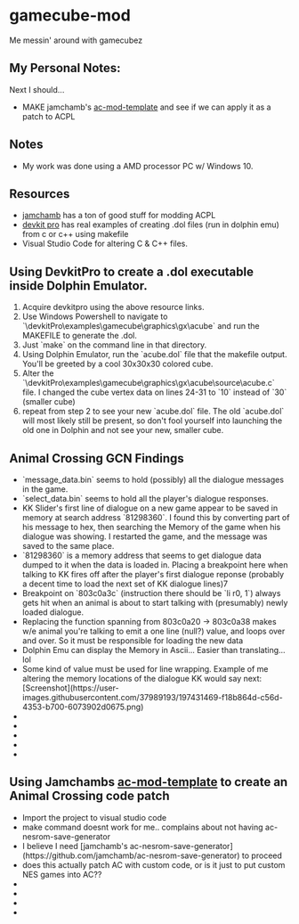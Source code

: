 # gamecube-mod
Me messin' around with gamecubez

## My Personal Notes:
Next I should...
 - MAKE jamchamb's [ac-mod-template](https://github.com/jamchamb/ac-mod-template) and see if we can apply it as a patch to ACPL

## Notes
- My work was done using a AMD processor PC w/ Windows 10.

## Resources
- [jamchamb](https://github.com/jamchamb?tab=repositories&q=ac&type=&language=&sort=) has a ton of good stuff for modding ACPL
- [devkit pro](https://github.com/devkitPro/gamecube-examples) has real examples of creating .dol files (run in dolphin emu) from c or c++ using makefile
- Visual Studio Code for altering C & C++ files.



## Using DevkitPro to create a .dol executable inside Dolphin Emulator.
<ol>
<li>Acquire devkitpro using the above resource links.</li>
<li>Use Windows Powershell to navigate to `\devkitPro\examples\gamecube\graphics\gx\acube` and run the MAKEFILE to generate the .dol.</li>
    <li>Just `make` on the command line in that directory.</li>
<li>Using Dolphin Emulator, run the `acube.dol` file that the makefile output. You'll be greeted by a cool 30x30x30 colored cube.</li>
<li>Alter the `\devkitPro\examples\gamecube\graphics\gx\acube\source\acube.c` file. I changed the cube vertex data on lines 24-31 to `10` instead of `30` (smaller cube)</li>
<li>repeat from step 2 to see your new `acube.dol` file. The old `acube.dol` will most likely still be present, so don't fool yourself into launching the old one in Dolphin and not see your new, smaller cube.</li>
</ol>

## Animal Crossing GCN Findings
<ul>
<li>`message_data.bin` seems to hold (possibly) all the dialogue messages in the game.</li>
<li>`select_data.bin` seems to hold all the player's dialogue responses.</li>
<li>KK Slider's first line of dialogue on a new game appear to be saved in memory at search address `81298360`. I found this by converting part of his message to hex, then searching the Memory of the game when his dialogue was showing. I restarted the game, and the message was saved to the same place.</li>
<li>`81298360` is a memory address that seems to get dialogue data dumped to it when the data is loaded in. Placing a breakpoint here when talking to KK fires off after the player's first dialogue reponse (probably a decent time to load the next set of KK dialogue lines)7</li>
<li>Breakpoint on `803c0a3c` (instruction there should be `li r0, 1`) always gets hit when an animal is about to start talking with (presumably) newly loaded dialogue.</li>
<li>Replacing the function spanning from 803c0a20 -> 803c0a38 makes w/e animal you're talking to emit a one line (null?) value, and loops over and over. So it must be responsible for loading the new data</li>
<li>Dolphin Emu can display the Memory in Ascii... Easier than translating... lol</li>
<li>Some kind of value must be used for line wrapping. Example of me altering the memory locations of the dialogue KK would say next: [Screenshot](https://user-images.githubusercontent.com/37989193/197431469-f18b864d-c56d-4353-b700-6073902d0675.png)
</li>
<li> </li>
<li> </li>
<li> </li>
<li> </li>
<li> </li>
</ul>

## Using Jamchambs [ac-mod-template](https://github.com/jamchamb/ac-mod-template) to create an Animal Crossing code patch
<ul>
<li>Import the project to visual studio code</li>
<li>make command doesnt work for me.. complains about not having ac-nesrom-save-generator</li>
<li>I believe I need [jamchamb's ac-nesrom-save-generator](https://github.com/jamchamb/ac-nesrom-save-generator) to proceed</li>
<li>does this actually patch AC with custom code, or is it just to put custom NES games into AC??</li>
<li></li>
<li></li>
<li></li>
<li></li>
</ul>
